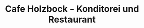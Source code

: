 ---
title: "Cafe Holzbock - Konditorei und Restaurant"
url: /dillingen-a-d-donau/cafe-holzbock-konditorei-und-restaurant/
shop: Süßwaren
---
